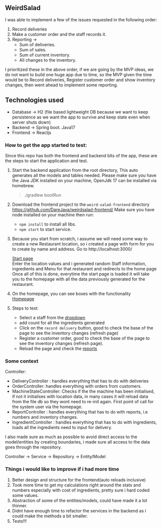 

## WeirdSalad
I was able to implement a few of the issues requested in the following order:
1. Record deliveries
2. Make a customer order and the staff records it.
3. Reporting ->
    - Sum of deliveries.
    - Sum of sales.
    - Sum of current inventory.
    - All changes to the inventory.

I prioritized these in the above order, if we are going by the MVP ideas, we do not want to build one huge app due to time, so the MVP given the time would be to Record deliveries, Register customer order and show inventory changes, then went ahead to implement some reporting.

## Technologies used
- Database -> H2 (file based lightweight DB because we want to keep persistence as we want the app to survive and keep state even when server shuts down)
- Backend -> Spring boot. Java17
- Frontend -> Reactjs

### How to get the app started to test:
Since this repo has both the frontend and backend bits of the app, these are the steps to start the application and test.

1. Start the backend application from the root directory, This auto generates all the models and tables needed.
   Please make sure you have the Java JDK installed on your machine, OpenJdk 17 can be installed via homebrew.
   >   ./gradlew bootRun

2. Download the frontend project to the `weird-salad-frontend` directory
   https://github.com/DareJava/weirdsalad-frontend/
   Make sure you have node installed on your machine
   then run:
    - `npm install` to install all libs.
    - `npm start` to start service.
   
3. Because you start from scratch, i assume we will need some way to create a new Restaurant location, so i created a page with form for you to create by name and address. Go to http://localhost:3000/

   [Start page](https://drive.google.com/file/d/1aYAkT6kgSFHuDrxL-CN95Y7gouEygdCa/view?usp=sharing)  
   Enter the location values and i generated random Staff information, ingredients and Menu for that restaurant and redirects to the home page  
   Once all of this is done, everytime the start page is loaded it will take you to the homepage with all the data previously generated for the restaurant.

4. On the homepage, you can see boxes with the functionality  
   [Homepage](https://drive.google.com/file/d/1SklimH4eTI5CPSNNpLsIbpZSjsKOMWfZ/view?usp=sharing)
5. Steps to test:
    - Select a staff from the [dropdown](https://drive.google.com/file/d/18gs_WIxVlgfXw3OhI-zwcCo2DkfCwqFk/view?usp=sharing)
    - add count for all the ingredients generated
    - Click on the `record delivery` button, good to check the base of the page to see the inventory changes (refresh page)
    - Register a customer order, good to check the base of the page to see the inventory changes (refresh page).
    - Reload the page and check the [reports](https://drive.google.com/file/d/12_jnrhpTFmV8MfruR4QUWNZosZ4Qb-zD/view?usp=sharing)

### Some context
Controller:
- DeliveryController : handles everything that has to do with deliveries
- OrderController: handles everything with orders from customers.
- MachineStateController: Checks if the the machine has been initialised, if not it initialises with location data, in many cases it will reload data from the file db so they wont need to re-init again. First point of call for the system user via the homepage.
- ReportController : handles everything that has to do with reports, i.e numbers and inventory changes.
- IngredientController : handles everything that has to do with Ingredients, loads all the ingredients need to input for delivery.

I also made sure as much as possible to avoid direct access to the model/entities by creating boundaries, i made sure all access to the data goes through the repository.

Controller -> Service -> Repository -> Entity/Model




### Things i would like to improve if i had more time
1. Better design and structure for the frontend(auto reloads inclusive)
2. Took more time to get my calculations right around the stats and numbers especially with cost of ingredients, pretty sure i hard coded some values.
3. Abstraction of some of the  entities/models, could have made it a lot thinner.
4. Didnt have enough time to refactor the services in the backend as i could make the methods a bit smaller.
5. Tests!!!